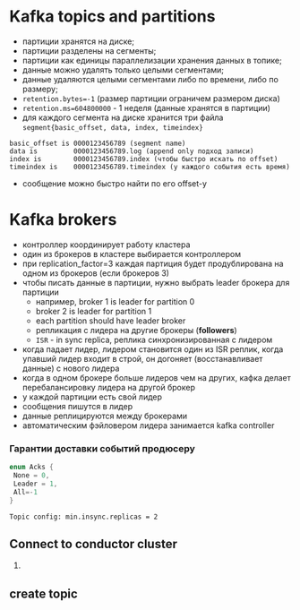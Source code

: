 # Kafka topics and partitions

- партиции хранятся на диске;
- партиции разделены на сегменты;
- партиции как единицы параллелизации хранения данных в топике;
- данные можно удалять только целыми сегментами;
- данные удаляются целыми сегментами либо по времени, либо по размеру;
- `retention.bytes=-1` (размер партиции ограничем размером диска)
- `retention.ms=604800000` - 1 неделя (данные хранятся в партиции)
- для каждого сегмента на диске хранится три файла `segment{basic_offset, data, index, timeindex}`
```
basic_offset is 0000123456789 (segment name)
data is         0000123456789.log (append only подход записи)
index is        0000123456789.index (чтобы быстро искать по offset)
timeindex is    0000123456789.timeindex (у каждого события есть время)
```
- сообщение можно быстро найти по его offset-у

# Kafka brokers
- контроллер координирует работу кластера
- один из брокеров в кластере выбирается контроллером
- при replication_factor=3 каждая партиция будет продублирована на одном из брокеров (если брокеров 3)
- чтобы писать данные в партиции, нужно выбрать leader брокера для партиции
  - например, broker 1 is leader for partition 0
  - broker 2 is leader for partition 1
  - each partition should have leader broker
  - репликация с лидера на другие брокеры (**followers**)
  - `ISR` - in sync replica, реплика синхронизированная с лидером
- когда падает лидер, лидером становится один из ISR реплик, когда упавший лидер входит в строй, он догоняет (восстанавливает данные) с нового лидера
- когда в одном брокере больше лидеров чем на других, кафка делает перебалансировку лидера на другой брокер
- у каждой партиции есть свой лидер
- сообщения пишутся в лидер
- данные реплицируются между брокерами
- автоматическим фэйловером лидера занимается kafka controller

### Гарантии доставки событий продюсеру
```C#
enum Acks {
 None = 0,
 Leader = 1,
 All=-1
}
```

```
Topic config: min.insync.replicas = 2
```

## Connect to conductor cluster
1. 

## create topic

```bash

```
